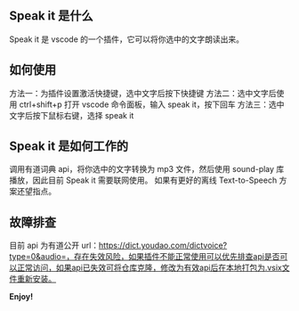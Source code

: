## Speak it 是什么

Speak it 是 vscode 的一个插件，它可以将你选中的文字朗读出来。

## 如何使用

方法一：为插件设置激活快捷键，选中文字后按下快捷键
方法二：选中文字后使用 ctrl+shift+p 打开 vscode 命令面板，输入 speak it，按下回车
方法三：选中文字后按下鼠标右键，选择 speak it

## Speak it 是如何工作的

调用有道词典 api，将你选中的文字转换为 mp3 文件，然后使用 sound-play 库播放，因此目前 Speak it 需要联网使用。 如果有更好的离线 Text-to-Speech 方案还望指点。

## 故障排查

目前 api 为有道公开 url：https://dict.youdao.com/dictvoice?type=0&audio=，存在失效风险，如果插件不能正常使用可以优先排查api是否可以正常访问，如果api已失效可将仓库克隆，修改为有效api后在本地打包为.vsix文件重新安装。

**Enjoy!**
